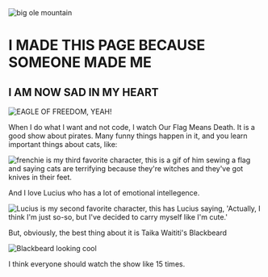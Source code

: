 <img src="https://www.worldatlas.com/r/w1200/upload/56/fb/ee/alaska-mountain-range-csnafzger.jpg" alt="big ole mountain">

# I MADE THIS PAGE BECAUSE SOMEONE MADE ME
## I AM NOW SAD IN MY HEART

<img src="https://encrypted-tbn0.gstatic.com/images?q=tbn:ANd9GcR4DNt1S0iaxux0mLvDntHEnzxyKsfF1Olxvg&usqp=CAU" alt="EAGLE OF FREEDOM, YEAH!">

When I do what I want and not code, I watch Our Flag Means Death. It is a good show about pirates. Many funny things happen in it, and you learn important things about cats, like:

<img src="https://64.media.tumblr.com/bfe1dc1b2c99dae39fa1ce6ab62f7e17/6cdb0a107b55e6a3-52/s400x600/89c51b4384ac877a4a152834ad32a2d2028b837b.gif" alt="frenchie is my third favorite character, this is a gif of him sewing a flag and saying cats are terrifying because they're witches and they've got knives in their feet.">

And I love Lucius who has a lot of emotional intellegence. 

<img src="https://64.media.tumblr.com/4a9e081538b29f1a018137df9482c9d3/39fd7497c7671cb2-86/s500x750/aad5a3455ef721ec05a5affc1ada5a8ca8a4265c.gif" alt="Lucius is my second favorite character, this has Lucius saying, 'Actually, I think I'm just so-so, but I've decided to carry myself like I'm cute.'">

But, obviously, the best thing about it is Taika Waititi's Blackbeard

<img src="https://64.media.tumblr.com/5e24384436a66ddb9dcbdde0fce54caf/9e921479e6544531-d3/s400x600/38e8bd9df8cb35d3824c4a82ded4b852597c3962.gif" alt="Blackbeard looking cool">

I think everyone should watch the show like 15 times. 
